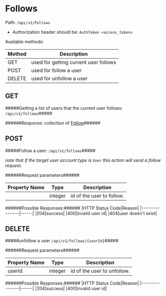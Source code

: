 Follows
=

Path: `/api/v1/Follows`  

* Authorization header should be: `AuthToken <access_token>`

Available methods:

|Method|Description|
|------|-----------|
|GET|used for getting current user follows|
|POST|used for follow a user|
|DELETE|used for unfollow a user|

GET
-
#####Getting a list of users that the current user follows: `/api/v1/follows`#####

######Response: collection of [Follow](https://github.com/zazzlife/api-docs/blob/master/objects/follow.md)######

POST
-
#####Follow a user: `/api/v1/follows`#####

*note that if the target user account type is `User` this action will send a follow request.*

######Request parameters######

|Property Name|Type|Description|
|-------------|----|-----------|
||integer|id of the user to follow.|

######Possible Responses:######
|HTTP Status Code|Reason|
|----------------|------|
|204|success|
|400|invalid user id|
|404|user doesn't exist|


DELETE
-
#####unfollow a user `/api/v1/follows/{userId}`#####


######Request parameters######

|Property Name|Type|Description|
|-------------|----|-----------|
|userId|integer|id of the user to unfollow.|

######Possible Responses:######
|HTTP Status Code|Reason|
|----------------|------|
|204|success|
|400|invalid user id|

